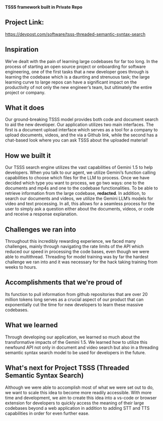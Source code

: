 **TSSS framework built in Private Repo**

## Project Link:
https://devpost.com/software/tsss-threaded-semantic-syntax-search

## Inspiration
We’ve dealt with the pain of learning large codebases for far too long. In the process of starting an open source project or onboarding for software engineering, one of the first tasks that a new developer goes through is learning the codebase which is a daunting and strenuous task; the large learning curve to large repos can have a significant impact on the productivity of not only the new engineer’s team, but ultimately the entire project or company. 

## What it does
Our ground-breaking TSSS model provides both code and document search to aid the new developer. Our application utilizes two main interfaces. The first is a document upload interface which serves as a tool for a company to upload documents, videos, and the via a Github link, while the second has a chat-based look where you can ask TSSS about the uploaded material! 

## How we built it
Our TSSS search engine utilizes the vast capabilities of Gemini 1.5 to help developers. When you talk to our agent, we utilize Gemini’s function calling capabilities to choose which files for the LLM to process. Once we have decided which type you want to process, we go two ways: one to the documents and mp4s and one to the codebase functionalities. To be able to retrieve information from the large codebase, **redacted**. In addition, to search our documents and videos, we utilize the Gemini LLM’s models for video and text processing. In all, this allows for a seamless process for the user to simply ask a question either about the documents, videos, or code and receive a response explanation. 

## Challenges we ran into
Throughout this incredibly rewarding experience, we faced many challenges, mainly through navigating the rate limits of the API which reduced our speed in processing the code bases, even though we were able to multithread. Threading for model training was by far the hardest challenge we ran into and it was necessary for the hack taking training from weeks to hours.	

## Accomplishments that we're proud of
Its function to pull information from github repositories that are over 20 million tokens long serves as a crucial aspect of our product that can exponentially cut the time for new developers to learn these massive codebases. 

## What we learned
Through developing our application, we learned so much about the transformative impacts of the Gemini 1.5. We learned how to utilize this newfound API not only in document and video search but also in a threading semantic syntax search model to be used for developers in the future. 

## What's next for Project TSSS (Threaded Semantic Syntax Search)
Although we were able to accomplish most of what we were set out to do, we want to scale this idea to become more readily accessible. With more time and development, we aim to create this idea into a vs-code or browser extension for developers to quickly access the meaning of their large codebases beyond a web application in addition to adding STT and TTS capabilities in order for even further ease. 
